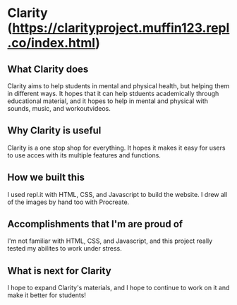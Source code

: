Clarity (https://clarityproject.muffin123.repl.co/index.html)
==================
## What Clarity does
Clarity aims to help students in mental and physical health, but helping them in different ways. It hopes that it can help stduents academically through educational material, and it hopes to help in mental and physical with sounds, music, and workoutvideos.
## Why Clarity is useful
Clarity is a one stop shop for everything. It hopes it makes it easy for users to use acces with its multiple features and functions.
## How we built this 
I used repl.it with HTML, CSS, and Javascript to build the website. I drew all of the images by hand too with Procreate.
## Accomplishments that I'm are proud of 
I'm not familiar with HTML, CSS, and Javascript, and this project really tested my abilites to work under stress.
## What is next for Clarity
I hope to expand Clarity's materials, and I hope to continue to work on it and make it better for students!
